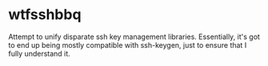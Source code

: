 # wtfsshbbq
Attempt to unify disparate ssh key management libraries. Essentially, it's got
to end up being mostly compatible with ssh-keygen, just to ensure that I fully
understand it.
